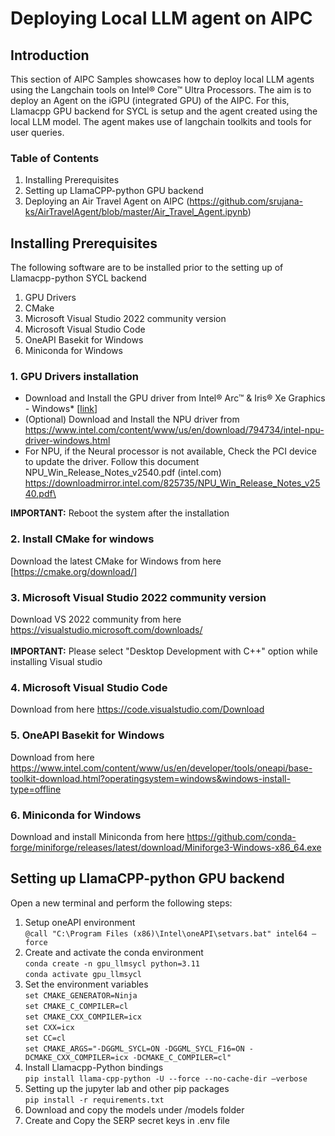 # Deploying Local LLM agent on AIPC

## Introduction
This section of AIPC Samples showcases how to deploy local LLM agents using the Langchain tools on Intel® Core™ Ultra Processors. The aim is to deploy an Agent on the iGPU (integrated GPU) of the AIPC. For this, Llamacpp GPU backend for SYCL is setup and the agent created using the local LLM model. The agent makes use of langchain toolkits and tools for user queries. 

### Table of Contents
1. Installing Prerequisites
2. Setting up LlamaCPP-python GPU backend
3. Deploying an Air Travel Agent on AIPC (https://github.com/srujana-ks/AirTravelAgent/blob/master/Air_Travel_Agent.ipynb)

## Installing Prerequisites
The following software are to be installed prior to the setting up of Llamacpp-python SYCL backend
1. GPU Drivers 
2. CMake
3. Microsoft Visual Studio 2022 community version 
4. Microsoft Visual Studio Code  
5. OneAPI Basekit for Windows 
6. Miniconda for Windows


### 1. GPU Drivers installation
-	Download and Install the GPU driver from Intel® Arc™ & Iris® Xe Graphics - Windows* [[link](https://www.intel.com/content/www/us/en/download/785597/intel-arc-iris-xe-graphics-windows.html)]
- (Optional) Download and Install the NPU driver from https://www.intel.com/content/www/us/en/download/794734/intel-npu-driver-windows.html
- For NPU, if the Neural processor is not available, Check the PCI device to update the driver.
  Follow this document NPU_Win_Release_Notes_v2540.pdf (intel.com) https://downloadmirror.intel.com/825735/NPU_Win_Release_Notes_v2540.pdf\

**IMPORTANT:** Reboot the system after the installation

### 2. Install CMake for windows 
Download the latest CMake for Windows from here [https://cmake.org/download/]

### 3. Microsoft Visual Studio 2022 community version 
Download VS 2022 community from here https://visualstudio.microsoft.com/downloads/  
\
**IMPORTANT:** Please select "Desktop Development with C++" option while installing Visual studio

### 4. Microsoft Visual Studio Code  
Download from here https://code.visualstudio.com/Download

### 5. OneAPI Basekit for Windows 
Download from here https://www.intel.com/content/www/us/en/developer/tools/oneapi/base-toolkit-download.html?operatingsystem=windows&windows-install-type=offline

### 6. Miniconda for Windows
Download and install Miniconda from here https://github.com/conda-forge/miniforge/releases/latest/download/Miniforge3-Windows-x86_64.exe



## Setting up LlamaCPP-python GPU backend

Open a new terminal and perform the following steps:

1. Setup oneAPI environment\
   `@call "C:\Program Files (x86)\Intel\oneAPI\setvars.bat" intel64 –force`
2. Create and activate the conda environment\
   `conda create -n gpu_llmsycl python=3.11`\
   `conda activate gpu_llmsycl`
3. Set the environment variables\
    `set CMAKE_GENERATOR=Ninja`\
    `set CMAKE_C_COMPILER=cl`\
    `set CMAKE_CXX_COMPILER=icx`\
    `set CXX=icx`\
    `set CC=cl`\
    `set CMAKE_ARGS="-DGGML_SYCL=ON -DGGML_SYCL_F16=ON -DCMAKE_CXX_COMPILER=icx -DCMAKE_C_COMPILER=cl"`
4. Install Llamacpp-Python bindings\
    `pip install llama-cpp-python -U --force --no-cache-dir –verbose`
5. Setting up the jupyter lab and other pip packages\
    `pip install -r requirements.txt`   
6. Download and copy the models under /models folder
7. Create and Copy the SERP secret keys in .env file
